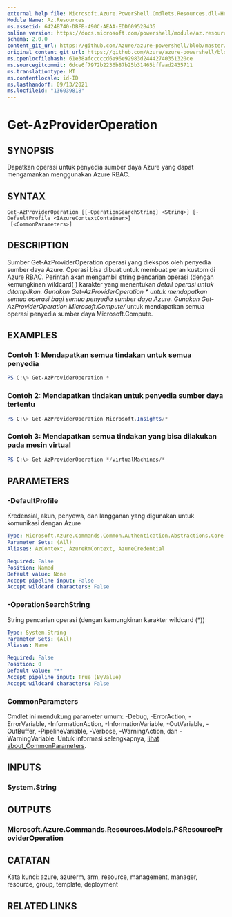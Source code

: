 ```yaml
---
external help file: Microsoft.Azure.PowerShell.Cmdlets.Resources.dll-Help.xml
Module Name: Az.Resources
ms.assetid: 6424B740-DBFB-490C-AEAA-EDD60952B435
online version: https://docs.microsoft.com/powershell/module/az.resources/get-azprovideroperation
schema: 2.0.0
content_git_url: https://github.com/Azure/azure-powershell/blob/master/src/Resources/Resources/help/Get-AzProviderOperation.md
original_content_git_url: https://github.com/Azure/azure-powershell/blob/master/src/Resources/Resources/help/Get-AzProviderOperation.md
ms.openlocfilehash: 61e38afcccccd6a96e92983d24442740351320ce
ms.sourcegitcommit: 6dce6f7972b2236b87b25b31465bffaad2435711
ms.translationtype: MT
ms.contentlocale: id-ID
ms.lasthandoff: 09/13/2021
ms.locfileid: "136039818"
---
```

# Get-AzProviderOperation

## SYNOPSIS
Dapatkan operasi untuk penyedia sumber daya Azure yang dapat mengamankan menggunakan Azure RBAC.

## SYNTAX

```
Get-AzProviderOperation [[-OperationSearchString] <String>] [-DefaultProfile <IAzureContextContainer>]
 [<CommonParameters>]
```

## DESCRIPTION
Sumber Get-AzProviderOperation operasi yang diekspos oleh penyedia sumber daya Azure.
Operasi bisa dibuat untuk membuat peran kustom di Azure RBAC.
Perintah akan mengambil string pencarian operasi (dengan kemungkinan wildcard( ) karakter yang menentukan *detail operasi untuk ditampilkan. Gunakan Get-AzProviderOperation * untuk mendapatkan semua operasi bagi semua penyedia sumber daya Azure. Gunakan Get-AzProviderOperation Microsoft.Compute/* untuk mendapatkan semua operasi penyedia sumber daya Microsoft.Compute.

## EXAMPLES

### Contoh 1: Mendapatkan semua tindakan untuk semua penyedia
```powershell
PS C:\> Get-AzProviderOperation *
```

### Contoh 2: Mendapatkan tindakan untuk penyedia sumber daya tertentu
```powershell
PS C:\> Get-AzProviderOperation Microsoft.Insights/*
```

### Contoh 3: Mendapatkan semua tindakan yang bisa dilakukan pada mesin virtual
```powershell
PS C:\> Get-AzProviderOperation */virtualMachines/*
```

## PARAMETERS

### -DefaultProfile
Kredensial, akun, penyewa, dan langganan yang digunakan untuk komunikasi dengan Azure

```yaml
Type: Microsoft.Azure.Commands.Common.Authentication.Abstractions.Core.IAzureContextContainer
Parameter Sets: (All)
Aliases: AzContext, AzureRmContext, AzureCredential

Required: False
Position: Named
Default value: None
Accept pipeline input: False
Accept wildcard characters: False
```

### -OperationSearchString
String pencarian operasi (dengan kemungkinan karakter wildcard (*))

```yaml
Type: System.String
Parameter Sets: (All)
Aliases: Name

Required: False
Position: 0
Default value: "*"
Accept pipeline input: True (ByValue)
Accept wildcard characters: False
```

### CommonParameters
Cmdlet ini mendukung parameter umum: -Debug, -ErrorAction, -ErrorVariable, -InformationAction, -InformationVariable, -OutVariable, -OutBuffer, -PipelineVariable, -Verbose, -WarningAction, dan -WarningVariable. Untuk informasi selengkapnya, [lihat about_CommonParameters](http://go.microsoft.com/fwlink/?LinkID=113216).

## INPUTS

### System.String

## OUTPUTS

### Microsoft.Azure.Commands.Resources.Models.PSResourceProviderOperation

## CATATAN
Kata kunci: azure, azurerm, arm, resource, management, manager, resource, group, template, deployment

## RELATED LINKS
